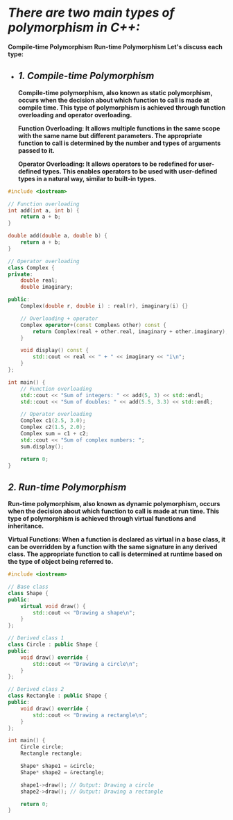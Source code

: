 # _There are two main types of polymorphism in C++:_

**Compile-time Polymorphism
  Run-time Polymorphism
  Let's discuss each type:**

- ## ***1. Compile-time Polymorphism***

  **Compile-time polymorphism, also known as static polymorphism, occurs when the decision about which function to call is made at compile time. This type of 
    polymorphism is achieved through function overloading and operator overloading.**
  
  **Function Overloading: It allows multiple functions in the same scope with the same name but different parameters. The appropriate function to call is 
    determined by the number and types of arguments passed to it.**
  
  **Operator Overloading: It allows operators to be redefined for user-defined types. This enables operators to be used with user-defined types in a natural way, 
    similar to built-in types.**

```cpp
#include <iostream>

// Function overloading
int add(int a, int b) {
    return a + b;
}

double add(double a, double b) {
    return a + b;
}

// Operator overloading
class Complex {
private:
    double real;
    double imaginary;

public:
    Complex(double r, double i) : real(r), imaginary(i) {}

    // Overloading + operator
    Complex operator+(const Complex& other) const {
        return Complex(real + other.real, imaginary + other.imaginary);
    }

    void display() const {
        std::cout << real << " + " << imaginary << "i\n";
    }
};

int main() {
    // Function overloading
    std::cout << "Sum of integers: " << add(5, 3) << std::endl;
    std::cout << "Sum of doubles: " << add(5.5, 3.3) << std::endl;

    // Operator overloading
    Complex c1(2.5, 3.0);
    Complex c2(1.5, 2.0);
    Complex sum = c1 + c2;
    std::cout << "Sum of complex numbers: ";
    sum.display();

    return 0;
}
```


## ***2. Run-time Polymorphism***
  **Run-time polymorphism, also known as dynamic polymorphism, occurs when the decision about which function to call is made at run time. This type of                 polymorphism is achieved through virtual functions and inheritance.**
  
  **Virtual Functions: When a function is declared as virtual in a base class, it can be overridden by a function with the same signature in any derived class.        The appropriate function to call is determined at runtime based on the type of object being referred to.**


```cpp
#include <iostream>

// Base class
class Shape {
public:
    virtual void draw() {
        std::cout << "Drawing a shape\n";
    }
};

// Derived class 1
class Circle : public Shape {
public:
    void draw() override {
        std::cout << "Drawing a circle\n";
    }
};

// Derived class 2
class Rectangle : public Shape {
public:
    void draw() override {
        std::cout << "Drawing a rectangle\n";
    }
};

int main() {
    Circle circle;
    Rectangle rectangle;

    Shape* shape1 = &circle;
    Shape* shape2 = &rectangle;

    shape1->draw(); // Output: Drawing a circle
    shape2->draw(); // Output: Drawing a rectangle

    return 0;
}
```

